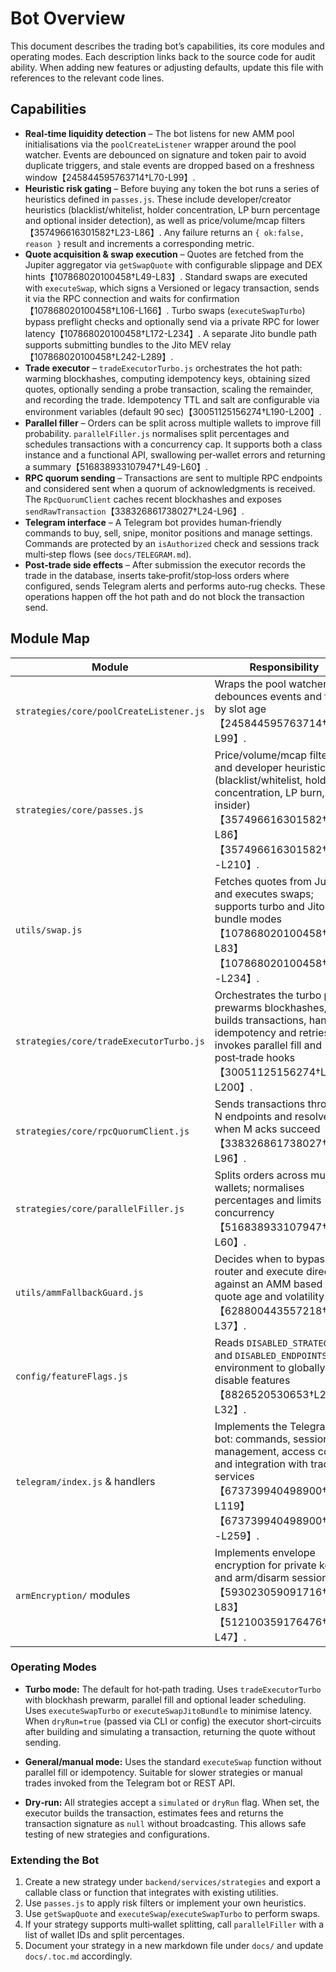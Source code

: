 # Bot Overview

This document describes the trading bot’s capabilities, its core modules and
operating modes.  Each description links back to the source code for audit
ability.  When adding new features or adjusting defaults, update this file with
references to the relevant code lines.

## Capabilities

- **Real‑time liquidity detection** – The bot listens for new AMM pool
  initialisations via the `poolCreateListener` wrapper around the pool watcher.
  Events are debounced on signature and token pair to avoid duplicate
  triggers, and stale events are dropped based on a freshness window【245844595763714†L70-L99】.
- **Heuristic risk gating** – Before buying any token the bot runs a series of
  heuristics defined in `passes.js`.  These include developer/creator
  heuristics (blacklist/whitelist, holder concentration, LP burn percentage and
  optional insider detection), as well as price/volume/mcap filters【357496616301582†L23-L86】.
  Any failure returns an `{ ok:false, reason }` result and increments a
  corresponding metric.
- **Quote acquisition & swap execution** – Quotes are fetched from the Jupiter
  aggregator via `getSwapQuote` with configurable slippage and DEX hints【107868020100458†L49-L83】.
  Standard swaps are executed with `executeSwap`, which signs a Versioned or
  legacy transaction, sends it via the RPC connection and waits for
  confirmation【107868020100458†L106-L166】.  Turbo swaps (`executeSwapTurbo`)
  bypass preflight checks and optionally send via a private RPC for lower
  latency【107868020100458†L172-L234】.  A separate Jito bundle path supports
  submitting bundles to the Jito MEV relay【107868020100458†L242-L289】.
- **Trade executor** – `tradeExecutorTurbo.js` orchestrates the hot path:
  warming blockhashes, computing idempotency keys, obtaining sized quotes,
  optionally sending a probe transaction, scaling the remainder, and recording
  the trade.  Idempotency TTL and salt are configurable via environment
  variables (default 90 sec)【30051125156274†L190-L200】.
- **Parallel filler** – Orders can be split across multiple wallets to improve
  fill probability.  `parallelFiller.js` normalises split percentages and
  schedules transactions with a concurrency cap.  It supports both a class
  instance and a functional API, swallowing per‑wallet errors and returning a
  summary【516838933107947†L49-L60】.
- **RPC quorum sending** – Transactions are sent to multiple RPC endpoints and
  considered sent when a quorum of acknowledgments is received.  The
  `RpcQuorumClient` caches recent blockhashes and exposes `sendRawTransaction`【338326861738027†L24-L96】.
- **Telegram interface** – A Telegram bot provides human‑friendly commands to
  buy, sell, snipe, monitor positions and manage settings.  Commands are
  protected by an `isAuthorized` check and sessions track multi‑step flows
  (see `docs/TELEGRAM.md`).
- **Post‑trade side effects** – After submission the executor records the trade
  in the database, inserts take‑profit/stop‑loss orders where configured,
  sends Telegram alerts and performs auto‑rug checks.  These operations
  happen off the hot path and do not block the transaction send.

## Module Map

| Module                               | Responsibility | References |
|--------------------------------------|---------------|------------|
| `strategies/core/poolCreateListener.js` | Wraps the pool watcher, debounces events and filters by slot age【245844595763714†L70-L99】. | `backend/services/strategies/core/poolCreateListener.js` |
| `strategies/core/passes.js`          | Price/volume/mcap filters and developer heuristics (blacklist/whitelist, holder concentration, LP burn, insider)【357496616301582†L23-L86】【357496616301582†L140-L210】. | `backend/services/strategies/core/passes.js` |
| `utils/swap.js`                      | Fetches quotes from Jupiter and executes swaps; supports turbo and Jito bundle modes【107868020100458†L49-L83】【107868020100458†L172-L234】. | `backend/utils/swap.js` |
| `strategies/core/tradeExecutorTurbo.js` | Orchestrates the turbo path: prewarms blockhashes, builds transactions, handles idempotency and retries, invokes parallel fill and post‑trade hooks【30051125156274†L190-L200】. | `backend/services/strategies/core/tradeExecutorTurbo.js` |
| `strategies/core/rpcQuorumClient.js` | Sends transactions through N endpoints and resolves when M acks succeed【338326861738027†L24-L96】. | `backend/services/strategies/core/rpcQuorumClient.js` |
| `strategies/core/parallelFiller.js`  | Splits orders across multiple wallets; normalises percentages and limits concurrency【516838933107947†L49-L60】. | `backend/services/strategies/core/parallelFiller.js` |
| `utils/ammFallbackGuard.js`          | Decides when to bypass the router and execute directly against an AMM based on quote age and volatility【628800443557218†L0-L37】. | `backend/utils/ammFallbackGuard.js` |
| `config/featureFlags.js`             | Reads `DISABLED_STRATEGIES` and `DISABLED_ENDPOINTS` from environment to globally disable features【8826520530653†L21-L32】. | `backend/config/featureFlags.js` |
| `telegram/index.js` & handlers       | Implements the Telegram bot: commands, session management, access control and integration with trading services【673739940498900†L82-L119】【673739940498900†L160-L259】. | `backend/telegram/index.js` |
| `armEncryption/` modules             | Implements envelope encryption for private keys and arm/disarm sessions【593023059091716†L7-L83】【512100359176476†L20-L47】. | `backend/armEncryption/*.js` |

### Operating Modes

* **Turbo mode:** The default for hot‑path trading.  Uses `tradeExecutorTurbo`
  with blockhash prewarm, parallel fill and optional leader scheduling.  Uses
  `executeSwapTurbo` or `executeSwapJitoBundle` to minimise latency.  When
  `dryRun=true` (passed via CLI or config) the executor short‑circuits after
  building and simulating a transaction, returning the quote without sending.

* **General/manual mode:** Uses the standard `executeSwap` function without
  parallel fill or idempotency.  Suitable for slower strategies or manual
  trades invoked from the Telegram bot or REST API.

* **Dry‑run:** All strategies accept a `simulated` or `dryRun` flag.  When set,
  the executor builds the transaction, estimates fees and returns the
  transaction signature as `null` without broadcasting.  This allows safe
  testing of new strategies and configurations.

### Extending the Bot

1. Create a new strategy under `backend/services/strategies` and export a
   callable class or function that integrates with existing utilities.
2. Use `passes.js` to apply risk filters or implement your own heuristics.
3. Use `getSwapQuote` and `executeSwap`/`executeSwapTurbo` to perform swaps.
4. If your strategy supports multi‑wallet splitting, call `parallelFiller` with
   a list of wallet IDs and split percentages.
5. Document your strategy in a new markdown file under `docs/` and update
   `docs/.toc.md` accordingly.